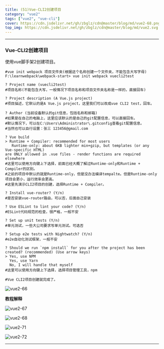 ```yaml
---
title: (51)Vue-CLI2创建项目
category: "vue2"
tags: ["vue2", "vue-cli"]
cover: https://cdn.jsdelivr.net/gh/zbglz/cdn@master/blog/md/vue2-68.png
top_img: https://cdn.jsdelivr.net/gh/zbglz/cdn@master/blog/md/vue2.svg
---
```


***

### Vue-CLI2创建项目

使用vue脚手架2创建项目。


    #vue init webpack 项目文件夹(根据这个名称创建一个文件夹，不能包含大写字母)
    F:\learnwebpack\webpack-start> vue init webpack vuecli2test
    
    ? Project name (vuecli2test)
    #项目名称(不能包含大写，一般情况下项目名称和项目文件夹名称是一样的，直接回车)
    
    ? Project description (A Vue.js project) 
    #项目描述，它默认的是A Vue.js project，这里我们可以改成vue CLI2 test，回车。
    
    ? Author (当前设备默认的git信息，包括名称和邮箱) 
    #如果是在自己的电脑上，这里应该默认的是自己的git配置信息，可以直接回车。
    #默认情况下，可以在C:\Users\Administrator\.gitconfig查看git配置信息。
    #当然也可以自行设置：张三 123456@gmail.com
    
    ? Vue build
    > Runtime + Compiler: recommended for most users
       Runtime-only: about 6KB lighter min+gzip, but templates (or any Vue-specific HTML) 
    are ONLY allowed in .vue files - render functions are required elsewhere
    #这里可以使用方向键上下选择，前面已经大概了解过Runtime-only和Runtime + Compiler的区别。
    #之前的项目中默认的就是Runtime-only，但是没办法编译tempalte。但是Runtime-only项目会更小，运行效率会更高。
    #这里先演示CLI2项目的创建，选择Runtime + Compiler。
    
    ? Install vue-router? (Y/n) 
    #是否安装vue-router路由，可以否，后面自己安装
    
    ? Use ESLint to lint your code? (Y/n) 
    #ESLint代码规范的检查，很严格，一般不安
    
    ? Set up unit tests (Y/n)
    #单元测试，一些大公司要求写单元测试。可选否
    
    ? Setup e2e tests with Nightwatch? (Y/n) 
    #e2e自动化测试框架，一般不安
    
    ? Should we run `npm install` for you after the project has been created? (recommended) (Use arrow keys)
    > Yes, use NPM 
      Yes, use Yarn 
      No, I will handle that myself 
    #这里可以使用方向键上下选择，选择项目管理工具，npm
    
    #Vue CLI2项目创建就完成了。


![vue2-66](https://cdn.jsdelivr.net/gh/zbglz/cdn@master/blog/md/vue2-66.png)


**教程解释**

![vue2-67](https://cdn.jsdelivr.net/gh/zbglz/cdn@master/blog/md/vue2-67.png)

![vue2-68](https://cdn.jsdelivr.net/gh/zbglz/cdn@master/blog/md/vue2-68.png)

![vue2-71](https://cdn.jsdelivr.net/gh/zbglz/cdn@master/blog/md/vue2-71.png)

![vue2-72](https://cdn.jsdelivr.net/gh/zbglz/cdn@master/blog/md/vue2-72.png)


***